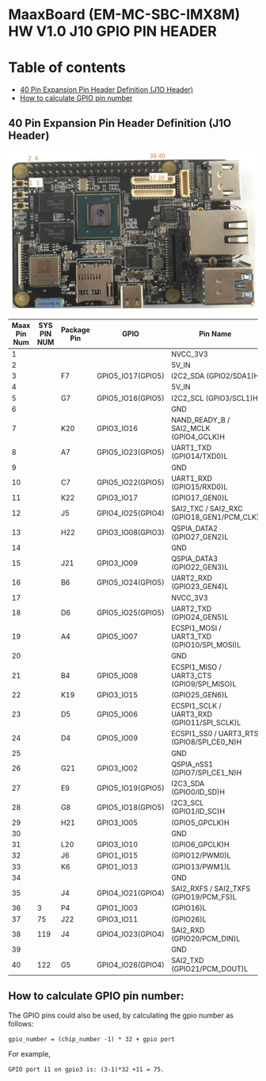 # MaaxBoard (EM-MC-SBC-IMX8M) HW V1.0 J10 GPIO PIN HEADER

Table of contents
=================

<!--ts-->
  * [ 40 Pin Expansion Pin Header Definition (J1O Header)](#40-pin-expansion-pin-header-definition-j1o-header)
  * [ How to calculate GPIO pin number](#how-to-calculate-gpio-pin-number)
  
<!--te-->


## 40 Pin Expansion Pin Header Definition (J1O Header)

![40Pin Pin Header Pin1 Position](pics/maxboardpinout_DVkjJFglZm.jpg)


| Maax Pin Num | SYS PIN NUM| Package Pin   | GPIO | Pin Name | Signal Type 
| ------------- | ------------- | ------------- | ------------- | ------------- | ------------- | 
| 1 || |  |NVCC_3V3 | Power  |  
| 2 || |  |5V_IN | Power  |  
| 3 || F7| GPIO5_IO17(GPIO5) |I2C2_SDA (GPIO2/SDA1)H| IO | 
| 4 || |  |5V_IN | Power |  
| 5 || G7| GPIO5_IO16(GPIO5) |I2C2_SCL (GPIO3/SCL1)H| IO | 
| 6 || |  |GND | Ground |  
| 7 || K20 | GPIO3_IO16 | NAND_READY_B / SAI2_MCLK (GPIO4_GCLK)H | IO |  
| 8 || A7| GPIO5_IO23(GPIO5) |UART1_TXD (GPIO14/TXD0)L| IO | 
| 9 || |  |GND | Ground |  
| 10 || C7| GPIO5_IO22(GPIO5) |UART1_RXD  (GPIO15/RXD0)L| IO |  
| 11 || K22| GPIO3_IO17 |  (GPIO17_GEN0)L | IO |  
| 12 || J5| GPIO4_IO25(GPIO4) |SAI2_TXC / SAI2_RXC (GPIO18_GEN1/PCM_CLK)| IO |  
| 13 || H22| GPIO3_IO08(GPIO3) | QSPIA_DATA2 (GPIO27_GEN2)L| IO |
| 14 || | |GND | Ground |  
| 15 || J21| GPIO3_IO09 | QSPIA_DATA3 (GPIO22_GEN3)L| IO |  
| 16 || B6| GPIO5_IO24(GPIO5) |UART2_RXD  (GPIO23_GEN4)L| IO  |  
| 17 || | |NVCC_3V3  | Power |  
| 18 || D6| GPIO5_IO25(GPIO5) |UART2_TXD  (GPIO24_GEN5)L| IO | 
| 19 || A4| GPIO5_IO07 | ECSPI1_MOSI / UART3_TXD  (GPIO10/SPI_MOSI)L| IO |  
| 20 || | |GND  | Ground |  
| 21 || B4| GPIO5_IO08 | ECSPI1_MISO / UART3_CTS (GPIO9/SPI_MISO)L| IO |  
| 22 || K19| GPIO3_IO15 |  (GPIO25_GEN6)L| IO |  
| 23 || D5| GPIO5_IO06 | ECSPI1_SCLK / UART3_RXD (GPIO11/SPI_SCLK)L| IO |  
| 24 || D4| GPIO5_IO09 | ECSPI1_SS0 / UART3_RTS (GPIO8/SPI_CE0_N)H| IO |  
| 25 || | |GND  |  |  
| 26 || G21| GPIO3_IO02| QSPIA_nSS1 (GPIO7/SPI_CE1_N)H| IO |  
| 27 || E9| GPIO5_IO19(GPIO5) |I2C3_SDA  (GPIO0/ID_SD)H| IO |
| 28 || G8| GPIO5_IO18(GPIO5) |I2C3_SCL  (GPIO1/ID_SC)H| IO |
| 29 || H21| GPIO3_IO05 |  (GPIO5_GPCLK)H| IO |  
| 30 || | |GND  | Ground |  
| 31 || L20| GPIO3_IO10 |  (GPIO6_GPCLK)H| IO |  
| 32 || J6| GPIO1_IO15 |  (GPIO12/PWM0)L| IO |  MX8MQ_IOMUXC_GPIO1_IO15_PWM4_OUT |
| 33 || K6| GPIO1_IO13 |  (GPIO13/PWM1)L| IO |  MX8MQ_IOMUXC_GPIO1_IO13_PWM2_OUT |
| 34 || | |GND  | Ground |  
| 35 || J4| GPIO4_IO21(GPIO4) |SAI2_RXFS / SAI2_TXFS (GPIO19/PCM_FS)L | IO |  
| 36 |3| P4| GPIO1_IO03 |   (GPIO16)L| IO |  
| 37 |75| J22| GPIO3_IO11 |  (GPIO26)L| IO | 
| 38 |119| J4| GPIO4_IO23(GPIO4) |SAI2_RXD  (GPIO20/PCM_DIN)L| IO | 
| 39 || | |GND  | Ground |  
| 40 |122| G5| GPIO4_IO26(GPIO4) |SAI2_TXD  (GPIO21/PCM_DOUT)L| IO |  

## How to calculate GPIO pin number: 

The GPIO pins could also be used, by calculating the gpio number as follows:
```
gpio_number = (chip_number -1) * 32 + gpio port
```
For example,
```
GPIO port 11 on gpio3 is: (3-1)*32 +11 = 75.
```
